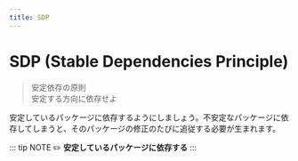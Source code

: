 ```yaml
---
title: SDP
---
```


# SDP (Stable Dependencies Principle)
> 安定依存の原則  
> 安定する方向に依存せよ

安定しているパッケージに依存するようにしましょう。不安定なパッケージに依存してしまうと、そのパッケージの修正のたびに追従する必要が生まれます。

::: tip NOTE
:pencil2: **安定しているパッケージに依存する**
:::
